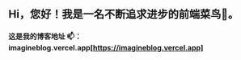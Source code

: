 ## Hi，您好！我是一名不断追求进步的前端菜鸟👋。
#### 这是我的博客地址 📫：imagineblog.vercel.app[https://imagineblog.vercel.app]

<!--
**lp-Imagine/lp-Imagine** is a ✨ _special_ ✨ repository because its `README.md` (this file) appears on your GitHub profile.

Here are some ideas to get you started:

- 🔭 I’m currently working on ...
- 🌱 I’m currently learning ...
- 👯 I’m looking to collaborate on ...
- 🤔 I’m looking for help with ...
- 💬 Ask me about ...
- 📫 How to reach me: ...
- 😄 Pronouns: ...
- ⚡ Fun fact: ...
-->
